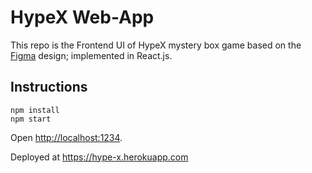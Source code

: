# HypeX Web-App
This repo is the Frontend UI of HypeX mystery box game based on the [Figma](https://www.figma.com/proto/hqzmhcJppurneAigoAekkZ/HypeX?node-id=418%3A1864&scaling=scale-down&page-id=418%3A1863&starting-point-node-id=418%3A1864) design; implemented in React.js.
## Instructions
```
npm install
npm start
```
Open [http://localhost:1234](http://localhost:1234). 

Deployed at https://hype-x.herokuapp.com